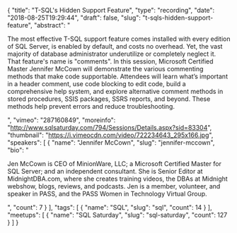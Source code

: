 {
  "title": "T-SQL's Hidden Support Feature",
  "type": "recording",
  "date": "2018-08-25T19:29:44",
  "draft": false,
  "slug": "t-sqls-hidden-support-feature",
  "abstract": "<p>The most effective T-SQL support feature comes installed with every edition of SQL Server, is enabled by default, and costs no overhead. Yet, the vast majority of database administrator underutilize or completely neglect it. That feature's name is \"comments\". In this session, Microsoft Certified Master Jennifer McCown will demonstrate the various commenting methods that make code supportable. Attendees will learn what’s important in a header comment, use code blocking to edit code, build a comprehensive help system, and explore alternative comment methods in stored procedures, SSIS packages, SSRS reports, and beyond. These methods help prevent errors and reduce troubleshooting.</p>",
  "vimeo": "287160849",
  "moreinfo": "http://www.sqlsaturday.com/794/Sessions/Details.aspx?sid=83304",
  "thumbnail": "https://i.vimeocdn.com/video/722234643_295x166.jpg",
  "speakers": [
    {
      "name": "Jennifer McCown",
      "slug": "jennifer-mccown",
      "bio": "<p>Jen McCown is CEO of MinionWare, LLC; a Microsoft Certified Master for SQL Server; and an independent consultant. She is Senior Editor at MidnightDBA.com, where she creates training videos, the DBAs at Midnight webshow, blogs, reviews, and podcasts. Jen is a member, volunteer, and speaker in PASS, and the PASS Women in Technology Virtual Group.</p>",
      "count": 7
    }
  ],
  "tags": [
    {
      "name": "SQL",
      "slug": "sql",
      "count": 14
    }
  ],
  "meetups": [
    {
      "name": "SQL Saturday",
      "slug": "sql-saturday",
      "count": 127
    }
  ]
}